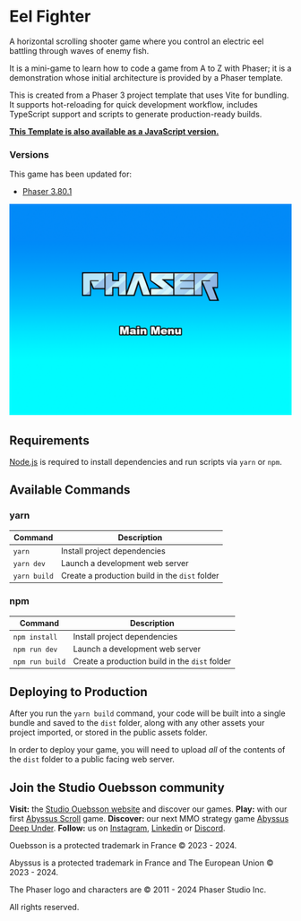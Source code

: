 # Eel Fighter

A horizontal scrolling shooter game where you control an electric eel battling
through waves of enemy fish.

It is a mini-game to learn how to code a game from A to Z with
Phaser; it is a demonstration whose initial architecture is provided by a Phaser
template.

This is created from a Phaser 3 project template that uses Vite for bundling. It
supports hot-reloading for quick development workflow, includes TypeScript
support and scripts to generate production-ready builds.

**[This Template is also available as a JavaScript version.](https://github.com/phaserjs/template-vite)**

### Versions

This game has been updated for:

- [Phaser 3.80.1](https://github.com/phaserjs/phaser)

![screenshot](screenshot.png)

## Requirements

[Node.js](https://nodejs.org) is required to install dependencies and run
scripts via `yarn` or `npm`.

## Available Commands

### yarn

| Command         | Description                                    |
|-----------------|------------------------------------------------|
| `yarn`          | Install project dependencies                   |
| `yarn dev`      | Launch a development web server                |
| `yarn build`    | Create a production build in the `dist` folder |

### npm

| Command         | Description                                    |
|-----------------|------------------------------------------------|
| `npm install`   | Install project dependencies                   |
| `npm run dev`   | Launch a development web server                |
| `npm run build` | Create a production build in the `dist` folder |

## Deploying to Production

After you run the `yarn build` command, your code will be built into a single
bundle and saved to the `dist` folder, along with any other assets your project
imported, or stored in the public assets folder.

In order to deploy your game, you will need to upload *all* of the contents of
the `dist` folder to a public facing web server.

## Join the Studio Ouebsson community

**Visit:** the [Studio Ouebsson website](https://studio.ouebsson.fr) and discover our games.
**Play:** with our first [Abyssus Scroll](https://abyssus-scroll.adu.games/) game.
**Discover:** our next MMO strategy game [Abyssus Deep Under](https://www.abyssus-deep-under.com/).
**Follow:** us on [Instagram](https://www.instagram.com/abyssus.deepunder/), [Linkedin](https://www.linkedin.com/in/aby-le-poulpe-%F0%9F%90%99-a46a5629a/) or [Discord](https://discord.gg/GuCfSxuJcN).

Ouebsson is a protected trademark in France &copy; 2023 - 2024.

Abyssus is a protected trademark in France and The European Union &copy; 2023 - 2024.

The Phaser logo and characters are &copy; 2011 - 2024 Phaser Studio Inc.

All rights reserved.
